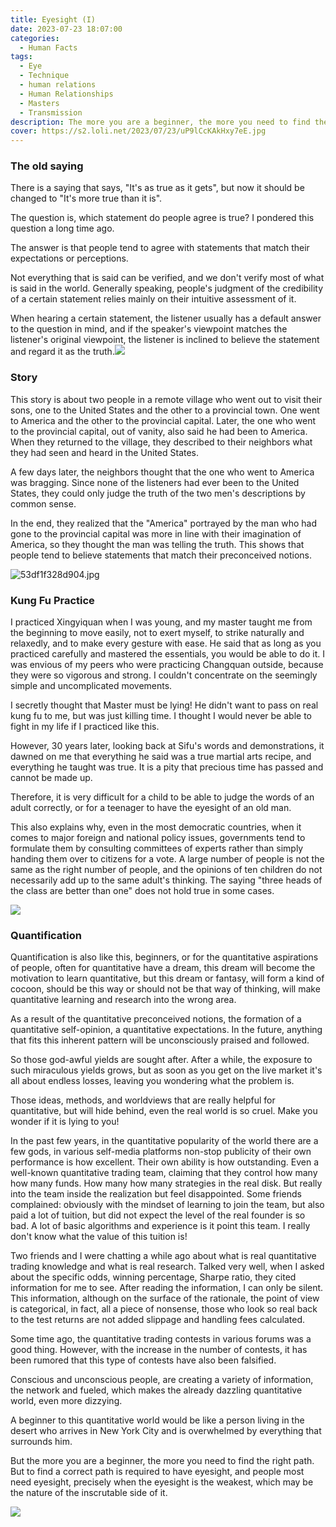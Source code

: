 ```yaml
---
title: Eyesight (I)
date: 2023-07-23 18:07:00
categories:
  - Human Facts
tags: 
  - Eye
  - Technique
  - human relations
  - Human Relationships
  - Masters
  - Transmission
description: The more you are a beginner, the more you need to find the right path. But finding the right path requires eyesight, and when one needs eyesight the most, one's eyesight is at its weakest, which may be the inscrutable side of nature.
cover: https://s2.loli.net/2023/07/23/uP9lCcKAkHxy7eE.jpg
---
```


### The old saying

There is a saying that says, "It's as true as it gets", but now it should be changed to "It's more true than it is".

The question is, which statement do people agree is true? I pondered this question a long time ago.

The answer is that people tend to agree with statements that match their expectations or perceptions.

Not everything that is said can be verified, and we don't verify most of what is said in the world. Generally speaking, people's judgment of the credibility of a certain statement relies mainly on their intuitive assessment of it.

When hearing a certain statement, the listener usually has a default answer to the question in mind, and if the speaker's viewpoint matches the listener's original viewpoint, the listener is inclined to believe the statement and regard it as the truth.![](https://s2.loli.net/2023/07/23/QYKueZGfIaRdvTB.jpg)

### Story

This story is about two people in a remote village who went out to visit their sons, one to the United States and the other to a provincial town. One went to America and the other to the provincial capital. Later, the one who went to the provincial capital, out of vanity, also said he had been to America. When they returned to the village, they described to their neighbors what they had seen and heard in the United States.

A few days later, the neighbors thought that the one who went to America was bragging. Since none of the listeners had ever been to the United States, they could only judge the truth of the two men's descriptions by common sense.

In the end, they realized that the "America" portrayed by the man who had gone to the provincial capital was more in line with their imagination of America, so they thought the man was telling the truth. This shows that people tend to believe statements that match their preconceived notions.

![53df1f328d904.jpg](https://s2.loli.net/2023/07/23/gZ9A2PuWCUtae31.jpg)

### Kung Fu Practice

I practiced Xingyiquan when I was young, and my master taught me from the beginning to move easily, not to exert myself, to strike naturally and relaxedly, and to make every gesture with ease. He said that as long as you practiced carefully and mastered the essentials, you would be able to do it. I was envious of my peers who were practicing Changquan outside, because they were so vigorous and strong. I couldn't concentrate on the seemingly simple and uncomplicated movements.

I secretly thought that Master must be lying! He didn't want to pass on real kung fu to me, but was just killing time. I thought I would never be able to fight in my life if I practiced like this.

However, 30 years later, looking back at Sifu's words and demonstrations, it dawned on me that everything he said was a true martial arts recipe, and everything he taught was true. It is a pity that precious time has passed and cannot be made up.

Therefore, it is very difficult for a child to be able to judge the words of an adult correctly, or for a teenager to have the eyesight of an old man.

This also explains why, even in the most democratic countries, when it comes to major foreign and national policy issues, governments tend to formulate them by consulting committees of experts rather than simply handing them over to citizens for a vote. A large number of people is not the same as the right number of people, and the opinions of ten children do not necessarily add up to the same adult's thinking. The saying "three heads of the class are better than one" does not hold true in some cases.

![](https://s2.loli.net/2023/07/23/68FOpajYv23QD4s.jpg)

### Quantification

Quantification is also like this, beginners, or for the quantitative aspirations of people, often for quantitative have a dream, this dream will become the motivation to learn quantitative, but this dream or fantasy, will form a kind of cocoon, should be this way or should not be that way of thinking, will make quantitative learning and research into the wrong area.

As a result of the quantitative preconceived notions, the formation of a quantitative self-opinion, a quantitative expectations. In the future, anything that fits this inherent pattern will be unconsciously praised and followed.

So those god-awful yields are sought after. After a while, the exposure to such miraculous yields grows, but as soon as you get on the live market it's all about endless losses, leaving you wondering what the problem is.

Those ideas, methods, and worldviews that are really helpful for quantitative, but will hide behind, even the real world is so cruel. Make you wonder if it is lying to you!

In the past few years, in the quantitative popularity of the world there are a few gods, in various self-media platforms non-stop publicity of their own performance is how excellent. Their own ability is how outstanding. Even a well-known quantitative trading team, claiming that they control how many how many funds. How many how many strategies in the real disk. But really into the team inside the realization but feel disappointed. Some friends complained: obviously with the mindset of learning to join the team, but also paid a lot of tuition, but did not expect the level of the real founder is so bad. A lot of basic algorithms and experience is it point this team. I really don't know what the value of this tuition is!

Two friends and I were chatting a while ago about what is real quantitative trading knowledge and what is real research. Talked very well, when I asked about the specific odds, winning percentage, Sharpe ratio, they cited information for me to see. After reading the information, I can only be silent. This information, although on the surface of the rationale, the point of view is categorical, in fact, all a piece of nonsense, those who look so real back to the test returns are not added slippage and handling fees calculated.

Some time ago, the quantitative trading contests in various forums was a good thing. However, with the increase in the number of contests, it has been rumored that this type of contests have also been falsified.

Conscious and unconscious people, are creating a variety of information, the network and fueled, which makes the already dazzling quantitative world, even more dizzying.

A beginner to this quantitative world would be like a person living in the desert who arrives in New York City and is overwhelmed by everything that surrounds him.

But the more you are a beginner, the more you need to find the right path. But to find a correct path is required to have eyesight, and people most need eyesight, precisely when the eyesight is the weakest, which may be the nature of the inscrutable side of it.

![](https://s2.loli.net/2023/07/23/8AoN3wk1uQfGpWt.jpg)
